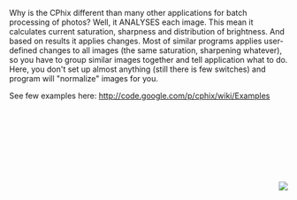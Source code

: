 Why is the CPhix different than many other applications for batch processing of photos?
Well, it ANALYSES each image. This mean it calculates current saturation, sharpness and distribution of brightness. And based on results it applies changes. Most of similar programs applies user-defined changes to all images (the same saturation, sharpening whatever), so you have to group similar images together and tell application what to do. Here, you don't set up almost anything (still there is few switches) and program will "normalize" images for you.

See few examples here: http://code.google.com/p/cphix/wiki/Examples



<br><br><br><br><br><br><br><p align='right'>
<a href='https://www.paypal.com/cgi-bin/webscr?cmd=_s-xclick&hosted_button_id=GBERSY833N4AA'><img src='https://www.paypalobjects.com/en_US/i/btn/btn_donateCC_LG.gif' border='0'></img></a>
